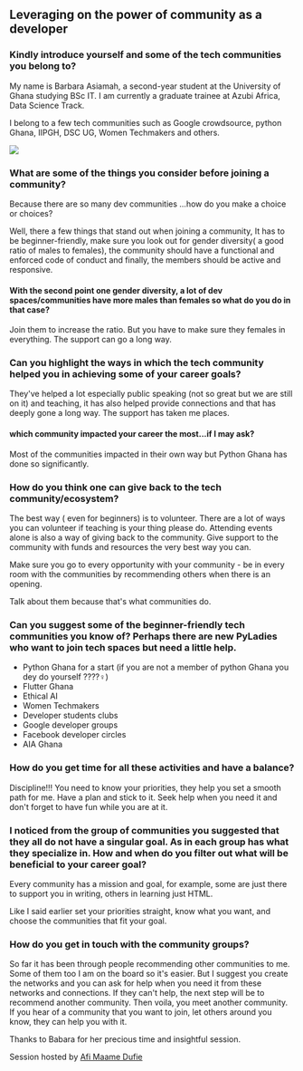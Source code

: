 ## Leveraging on the power of community as a developer

### **Kindly introduce yourself and some of the tech communities you belong to?**

My name is Barbara Asiamah, a second-year student at the University of Ghana studying BSc IT. I am currently a graduate trainee at Azubi Africa, Data Science Track.

I belong to a few tech communities such as Google crowdsource, python Ghana, IIPGH, DSC UG, Women Techmakers and others.

[![](https://1.bp.blogspot.com/-gUHUh_vM8Oc/X3sgIk0UdlI/AAAAAAAAAHA/fhUIjb_onB4_-M5klkNO8a8rMXKZn2qSQCNcBGAsYHQ/w546-h342/babara.jpeg)](https://1.bp.blogspot.com/-gUHUh_vM8Oc/X3sgIk0UdlI/AAAAAAAAAHA/fhUIjb_onB4_-M5klkNO8a8rMXKZn2qSQCNcBGAsYHQ/s940/babara.jpeg)

### What are some of the things you consider before joining a community?   
Because there are so many dev communities ...how do you make a choice or choices?

Well, there a few things that stand out when joining a community, It has to be beginner-friendly, make sure you look out for gender diversity( a good ratio of males to females), the community should have a functional and enforced code of conduct and finally, the members should be active and responsive.

#### With the second point one gender diversity, a lot of dev spaces/communities have more males than females so what do you do in that case?

Join them to increase the ratio. But you have to make sure they females in everything. The support can go a long way.

### Can you highlight the ways in which the tech community helped you in achieving some of your career goals?

They've helped a lot especially public speaking (not so great but we are still on it) and teaching, it has also helped provide connections and that has deeply gone a long way. The support has taken me places.

#### which community impacted your career the most...if I may ask?

Most of the communities impacted in their own way but Python Ghana has done so significantly.

### How do you think one can give back to the tech community/ecosystem?

The best way ( even for beginners) is to volunteer. There are a lot of ways you can volunteer if teaching is your thing please do. Attending events alone is also a way of giving back to the community. Give support to the community with funds and resources the very best way you can.

Make sure you go to every opportunity with your community - be in every room with the communities by recommending others when there is an opening.

Talk about them because that's what communities do.

### Can you suggest some of the beginner-friendly tech communities you know of? Perhaps there are new PyLadies who want to join tech spaces but need a little help.

*   Python Ghana for a start (if you are not a member of python Ghana you dey do yourself ????‍♀️)
*   Flutter Ghana
*   Ethical AI
*   Women Techmakers
*   Developer students clubs
*   Google developer groups
*   Facebook developer circles
*   AIA Ghana

### How do you get time for all these activities and have a balance?

Discipline!!! You need to know your priorities, they help you set a smooth path for me. Have a plan and stick to it. Seek help when you need it and don't forget to have fun while you are at it.

### I noticed from the group of communities you suggested that they all do not have a singular goal. As in each group has what they specialize in. How and when do you filter out what will be beneficial to your career goal?

Every community has a mission and goal, for example, some are just there to support you in writing, others in learning just HTML.

Like I said earlier set your priorities straight, know what you want, and choose the communities that fit your goal.

### How do you get in touch with the community groups?

So far it has been through people recommending other communities to me. Some of them too I am on the board so it's easier. But I suggest you create the networks and you can ask for help when you need it from these networks and connections. If they can't help, the next step will be to recommend another community. Then voila, you meet another community. If you hear of a community that you want to join, let others around you know, they can help you with it.

Thanks to Babara for her precious time and insightful session.

Session hosted by [Afi Maame Dufie](http://linkedin.com/in/abigail-afi-gbadago)